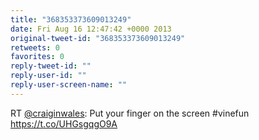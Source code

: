 ```yaml
---
title: "368353373609013249"
date: Fri Aug 16 12:47:42 +0000 2013
original-tweet-id: "368353373609013249"
retweets: 0
favorites: 0
reply-tweet-id: ""
reply-user-id: ""
reply-user-screen-name: ""
---
```

RT <a href="https://twitter.com/craiginwales">@craiginwales</a>: Put your finger on the screen #vinefun  <a href="https://t.co/UHGsgqgO9A">https://t.co/UHGsgqgO9A</a>
